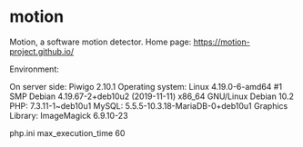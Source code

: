 # motion
Motion, a software motion detector. Home page: https://motion-project.github.io/


Environment:

On server side: 
Piwigo 2.10.1 
Operating system: Linux 4.19.0-6-amd64 #1 SMP Debian 4.19.67-2+deb10u2 (2019-11-11) x86_64 GNU/Linux Debian 10.2 
PHP: 7.3.11-1~deb10u1 
MySQL: 5.5.5-10.3.18-MariaDB-0+deb10u1 
Graphics Library: ImageMagick 6.9.10-23

php.ini
max_execution_time 60



